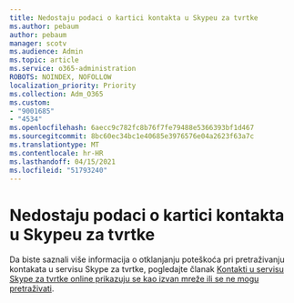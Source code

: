 ```yaml
---
title: Nedostaju podaci o kartici kontakta u Skypeu za tvrtke
ms.author: pebaum
author: pebaum
manager: scotv
ms.audience: Admin
ms.topic: article
ms.service: o365-administration
ROBOTS: NOINDEX, NOFOLLOW
localization_priority: Priority
ms.collection: Adm_O365
ms.custom:
- "9001685"
- "4534"
ms.openlocfilehash: 6aecc9c782fc8b76f7fe79488e5366393bf1d467
ms.sourcegitcommit: 8bc60ec34bc1e40685e3976576e04a2623f63a7c
ms.translationtype: MT
ms.contentlocale: hr-HR
ms.lasthandoff: 04/15/2021
ms.locfileid: "51793240"
---
```

# <a name="missing-contact-card-information-in-skype-for-business"></a>Nedostaju podaci o kartici kontakta u Skypeu za tvrtke

Da biste saznali više informacija o otklanjanju poteškoća pri pretraživanju kontakata u servisu Skype za tvrtke, pogledajte članak [Kontakti u servisu Skype za tvrtke online prikazuju se kao izvan mreže ili se ne mogu pretraživati](https://docs.microsoft.com/skypeforbusiness/troubleshoot/online-contacts/contacts-offline-not-searchable).
